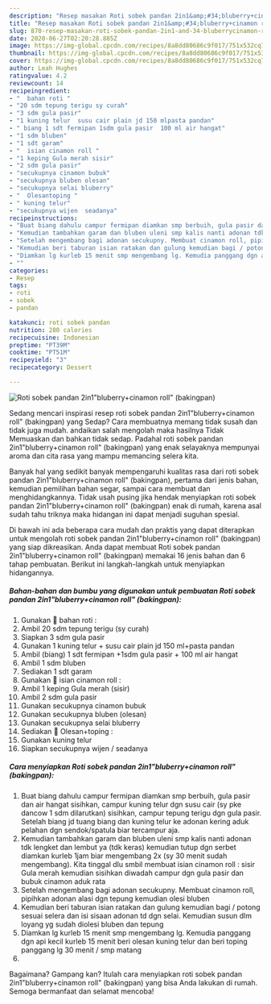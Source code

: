```yaml
---
description: "Resep masakan Roti sobek pandan 2in1&amp;#34;bluberry+cinamon roll&amp;#34; (bakingpan) | Langkah Membuat Roti sobek pandan 2in1&amp;#34;bluberry+cinamon roll&amp;#34; (bakingpan) Yang Bisa Manjain Lidah"
title: "Resep masakan Roti sobek pandan 2in1&amp;#34;bluberry+cinamon roll&amp;#34; (bakingpan) | Langkah Membuat Roti sobek pandan 2in1&amp;#34;bluberry+cinamon roll&amp;#34; (bakingpan) Yang Bisa Manjain Lidah"
slug: 870-resep-masakan-roti-sobek-pandan-2in1-and-34-bluberrycinamon-roll-and-34-bakingpan-langkah-membuat-roti-sobek-pandan-2in1-and-34-bluberrycinamon-roll-and-34-bakingpan-yang-bisa-manjain-lidah
date: 2020-06-27T02:20:28.885Z
image: https://img-global.cpcdn.com/recipes/8a8dd80686c9f017/751x532cq70/roti-sobek-pandan-2in1bluberrycinamon-roll-bakingpan-foto-resep-utama.jpg
thumbnail: https://img-global.cpcdn.com/recipes/8a8dd80686c9f017/751x532cq70/roti-sobek-pandan-2in1bluberrycinamon-roll-bakingpan-foto-resep-utama.jpg
cover: https://img-global.cpcdn.com/recipes/8a8dd80686c9f017/751x532cq70/roti-sobek-pandan-2in1bluberrycinamon-roll-bakingpan-foto-resep-utama.jpg
author: Leah Hughes
ratingvalue: 4.2
reviewcount: 14
recipeingredient:
- "  bahan roti "
- "20 sdm tepung terigu sy curah"
- "3 sdm gula pasir"
- "1 kuning telur  susu cair plain jd 150 mlpasta pandan"
- " biang 1 sdt fermipan 1sdm gula pasir  100 ml air hangat"
- "1 sdm bluben"
- "1 sdt garam"
- "  isian cinamon roll "
- "1 keping Gula merah sisir"
- "2 sdm gula pasir"
- "secukupnya cinamon bubuk"
- "secukupnya bluben olesan"
- "secukupnya selai bluberry"
- "  Olesantoping "
- " kuning telur"
- "secukupnya wijen  seadanya"
recipeinstructions:
- "Buat biang dahulu campur fermipan diamkan smp berbuih, gula pasir dan air hangat sisihkan, campur kuning telur dgn susu cair (sy pke dancow 1 sdm dilarutkan) sisihkan, campur tepung terigu dgn gula pasir. Setelah biang jd tuang biang dan kuning telur ke adonan kering aduk pelahan dgn sendok/spatula biar tercampur aja."
- "Kemudian tambahkan garam dan bluben uleni smp kalis nanti adonan tdk lengket dan lembut ya (tdk keras) kemudian tutup dgn serbet diamkan kurleb 1jam biar mengembang 2x (sy 30 menit sudah mengembang). Kita tinggal dlu smbil membuat isian cinamon roll : sisir Gula merah kemudian sisihkan diwadah campur dgn gula pasir dan bubuk cinamon aduk rata"
- "Setelah mengembang bagi adonan secukupny. Membuat cinamon roll, pipihkan adonan alasi dgn tepung kemudian olesi bluben"
- "Kemudian beri taburan isian ratakan dan gulung kemudian bagi / potong sesuai selera dan isi sisaan adonan td dgn selai. Kemudian susun dlm loyang yg sudah diolesi bluben dan tepung"
- "Diamkan lg kurleb 15 menit smp mengembang lg. Kemudia panggang dgn api kecil kurleb 15 menit beri olesan kuning telur dan beri toping panggang lg 30 menit / smp matang"
- ""
categories:
- Resep
tags:
- roti
- sobek
- pandan

katakunci: roti sobek pandan 
nutrition: 280 calories
recipecuisine: Indonesian
preptime: "PT39M"
cooktime: "PT51M"
recipeyield: "3"
recipecategory: Dessert

---
```



![Roti sobek pandan 2in1&#34;bluberry+cinamon roll&#34; (bakingpan)](https://img-global.cpcdn.com/recipes/8a8dd80686c9f017/751x532cq70/roti-sobek-pandan-2in1bluberrycinamon-roll-bakingpan-foto-resep-utama.jpg)

Sedang mencari inspirasi resep roti sobek pandan 2in1&#34;bluberry+cinamon roll&#34; (bakingpan) yang Sedap? Cara membuatnya memang tidak susah dan tidak juga mudah. andaikan salah mengolah maka hasilnya Tidak Memuaskan dan bahkan tidak sedap. Padahal roti sobek pandan 2in1&#34;bluberry+cinamon roll&#34; (bakingpan) yang enak selayaknya mempunyai aroma dan cita rasa yang mampu memancing selera kita.

Banyak hal yang sedikit banyak mempengaruhi kualitas rasa dari roti sobek pandan 2in1&#34;bluberry+cinamon roll&#34; (bakingpan), pertama dari jenis bahan, kemudian pemilihan bahan segar, sampai cara membuat dan menghidangkannya. Tidak usah pusing jika hendak menyiapkan roti sobek pandan 2in1&#34;bluberry+cinamon roll&#34; (bakingpan) enak di rumah, karena asal sudah tahu triknya maka hidangan ini dapat menjadi suguhan spesial.




Di bawah ini ada beberapa cara mudah dan praktis yang dapat diterapkan untuk mengolah roti sobek pandan 2in1&#34;bluberry+cinamon roll&#34; (bakingpan) yang siap dikreasikan. Anda dapat membuat Roti sobek pandan 2in1&#34;bluberry+cinamon roll&#34; (bakingpan) memakai 16 jenis bahan dan 6 tahap pembuatan. Berikut ini langkah-langkah untuk menyiapkan hidangannya.

<!--inarticleads1-->

##### Bahan-bahan dan bumbu yang digunakan untuk pembuatan Roti sobek pandan 2in1&#34;bluberry+cinamon roll&#34; (bakingpan):

1. Gunakan  🌸 bahan roti :
1. Ambil 20 sdm tepung terigu (sy curah)
1. Siapkan 3 sdm gula pasir
1. Gunakan 1 kuning telur + susu cair plain jd 150 ml+pasta pandan
1. Ambil  (biang) 1 sdt fermipan +1sdm gula pasir + 100 ml air hangat
1. Ambil 1 sdm bluben
1. Sediakan 1 sdt garam
1. Gunakan  🌸 isian cinamon roll :
1. Ambil 1 keping Gula merah (sisir)
1. Ambil 2 sdm gula pasir
1. Gunakan secukupnya cinamon bubuk
1. Gunakan secukupnya bluben (olesan)
1. Gunakan secukupnya selai bluberry
1. Sediakan  🌸 Olesan+toping :
1. Gunakan  kuning telur
1. Siapkan secukupnya wijen / seadanya




<!--inarticleads2-->

##### Cara menyiapkan Roti sobek pandan 2in1&#34;bluberry+cinamon roll&#34; (bakingpan):

1. Buat biang dahulu campur fermipan diamkan smp berbuih, gula pasir dan air hangat sisihkan, campur kuning telur dgn susu cair (sy pke dancow 1 sdm dilarutkan) sisihkan, campur tepung terigu dgn gula pasir. Setelah biang jd tuang biang dan kuning telur ke adonan kering aduk pelahan dgn sendok/spatula biar tercampur aja.
1. Kemudian tambahkan garam dan bluben uleni smp kalis nanti adonan tdk lengket dan lembut ya (tdk keras) kemudian tutup dgn serbet diamkan kurleb 1jam biar mengembang 2x (sy 30 menit sudah mengembang). Kita tinggal dlu smbil membuat isian cinamon roll : sisir Gula merah kemudian sisihkan diwadah campur dgn gula pasir dan bubuk cinamon aduk rata
1. Setelah mengembang bagi adonan secukupny. Membuat cinamon roll, pipihkan adonan alasi dgn tepung kemudian olesi bluben
1. Kemudian beri taburan isian ratakan dan gulung kemudian bagi / potong sesuai selera dan isi sisaan adonan td dgn selai. Kemudian susun dlm loyang yg sudah diolesi bluben dan tepung
1. Diamkan lg kurleb 15 menit smp mengembang lg. Kemudia panggang dgn api kecil kurleb 15 menit beri olesan kuning telur dan beri toping panggang lg 30 menit / smp matang
1. 




Bagaimana? Gampang kan? Itulah cara menyiapkan roti sobek pandan 2in1&#34;bluberry+cinamon roll&#34; (bakingpan) yang bisa Anda lakukan di rumah. Semoga bermanfaat dan selamat mencoba!
